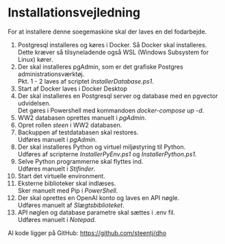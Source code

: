 # Installationsvejledning
For at installere denne soegemaskine skal der laves en del fodarbejde.
1. Postgresql installeres og køres i Docker. Så Docker skal installeres. Dette kræver så tilsyneladende også WSL (Windows Subsystem for Linux) kører.
1. Der skal installeres pgAdmin, som er det grafiske Postgres administrationsværktøj.<br>
Pkt. 1 - 2 laves af scriptet _InstallerDatabase.ps1_.
1. Start af Docker laves i Docker Desktop
1. Der skal installeres en Postgresql server og database med en pgvector udvidelsen.<br>
Det gøres i Powershell med kommandoen _docker-compose up -d_.
1. WW2 databasen oprettes manuelt i _pgAdmin_.
2. Opret rollen _steen_ i WW2 databasen.
3. Backuppen af testdatabasen skal restores.<br>
Udføres manuelt i _pgAdmin_.
1. Der skal installeres Python og virtuel miljøstyring til Python.<br>
Udføres af scripterne _InstallerPyEnv.ps1_ og _InstallerPython.ps1_.
1. Selve Python programmerne skal flyttes ind.<br>
Udføres manuelt i _Stifinder_.
1. Start det virtuelle environment.
1. Eksterne biblioteker skal indlæses.<br>
Sker manuelt med Pip i _PowerShell_.
1. Der skal oprettes en OpenAI konto og laves en API nøgle.<br>
Udføres manuelt af _Slægtsbiblioteket_.
1. API nøglen og database parametre skal sættes i .env fil.<br>
Udføres manuelt i _Notepad_.

Al kode ligger på GitHub: https://github.com/steentj/dho